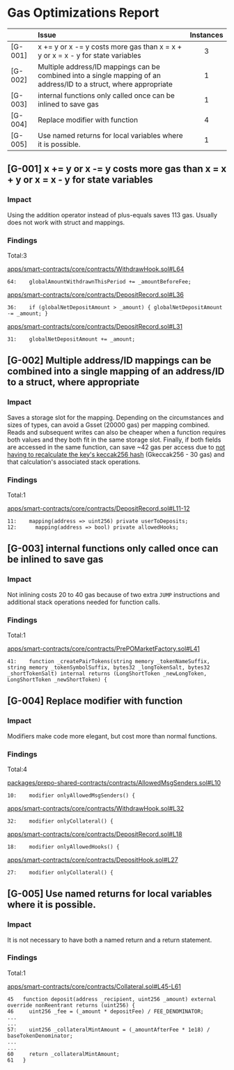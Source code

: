 # Gas Optimizations Report

|         | Issue                                                                                                              | Instances |
| ------- | :----------------------------------------------------------------------------------------------------------------- | :-------: |
| [G-001] | x += y or x -= y costs more gas than x = x + y or x = x - y for state variables                                    |     3     |
| [G-002] | Multiple address/ID mappings can be combined into a single mapping of an address/ID to a struct, where appropriate |     1     |
| [G-003] | internal functions only called once can be inlined to save gas                                                     |     1     |
| [G-004] | Replace modifier with function                                                                                     |     4     |
| [G-005] | Use named returns for local variables where it is possible.                                                        |     1     |

## [G-001] x += y or x -= y costs more gas than x = x + y or x = x - y for state variables

### Impact

Using the addition operator instead of plus-equals saves 113 gas. Usually does not work with struct and mappings.

### Findings

Total:3

[apps/smart-contracts/core/contracts/WithdrawHook.sol#L64](https://github.com/prepo-io/prepo-monorepo/tree/feat/2022-12-prepo//apps/smart-contracts/core/contracts/WithdrawHook.sol#L64)

```solidity
64:    globalAmountWithdrawnThisPeriod += _amountBeforeFee;
```

[apps/smart-contracts/core/contracts/DepositRecord.sol#L36](https://github.com/prepo-io/prepo-monorepo/tree/feat/2022-12-prepo//apps/smart-contracts/core/contracts/DepositRecord.sol#L36)

```solidity
36:    if (globalNetDepositAmount > _amount) { globalNetDepositAmount -= _amount; }
```

[apps/smart-contracts/core/contracts/DepositRecord.sol#L31](https://github.com/prepo-io/prepo-monorepo/tree/feat/2022-12-prepo//apps/smart-contracts/core/contracts/DepositRecord.sol#L31)

```solidity
31:    globalNetDepositAmount += _amount;
```

## [G-002] Multiple address/ID mappings can be combined into a single mapping of an address/ID to a struct, where appropriate

### Impact

Saves a storage slot for the mapping. Depending on the circumstances and sizes of types, can avoid a Gsset (20000 gas) per mapping combined. Reads and subsequent writes can also be cheaper when a function requires both values and they both fit in the same storage slot. Finally, if both fields are accessed in the same function, can save ~42 gas per access due to [not having to recalculate the key's keccak256 hash](https://gist.github.com/IllIllI000/ec23a57daa30a8f8ca8b9681c8ccefb0) (Gkeccak256 - 30 gas) and that calculation's associated stack operations.

### Findings

Total:1

[apps/smart-contracts/core/contracts/DepositRecord.sol#L11-12](https://github.com/prepo-io/prepo-monorepo/tree/feat/2022-12-prepo//apps/smart-contracts/core/contracts/DepositRecord.sol#L11-12)

```solidity
11:    mapping(address => uint256) private userToDeposits;
12:      mapping(address => bool) private allowedHooks;
```

## [G-003] internal functions only called once can be inlined to save gas

### Impact

Not inlining costs 20 to 40 gas because of two extra `JUMP` instructions and additional stack operations needed for function calls.

### Findings

Total:1

[apps/smart-contracts/core/contracts/PrePOMarketFactory.sol#L41](https://github.com/prepo-io/prepo-monorepo/tree/feat/2022-12-prepo//apps/smart-contracts/core/contracts/PrePOMarketFactory.sol#L41)

```solidity
41:    function _createPairTokens(string memory _tokenNameSuffix, string memory _tokenSymbolSuffix, bytes32 _longTokenSalt, bytes32 _shortTokenSalt) internal returns (LongShortToken _newLongToken, LongShortToken _newShortToken) {
```

## [G-004] Replace modifier with function

### Impact

Modifiers make code more elegant, but cost more than normal functions.

### Findings

Total:4

[packages/prepo-shared-contracts/contracts/AllowedMsgSenders.sol#L10](https://github.com/prepo-io/prepo-monorepo/tree/feat/2022-12-prepo//packages/prepo-shared-contracts/contracts/AllowedMsgSenders.sol#L10)

```solidity
10:    modifier onlyAllowedMsgSenders() {
```

[apps/smart-contracts/core/contracts/WithdrawHook.sol#L32](https://github.com/prepo-io/prepo-monorepo/tree/feat/2022-12-prepo//apps/smart-contracts/core/contracts/WithdrawHook.sol#L32)

```solidity
32:    modifier onlyCollateral() {
```

[apps/smart-contracts/core/contracts/DepositRecord.sol#L18](https://github.com/prepo-io/prepo-monorepo/tree/feat/2022-12-prepo//apps/smart-contracts/core/contracts/DepositRecord.sol#L18)

```solidity
18:    modifier onlyAllowedHooks() {
```

[apps/smart-contracts/core/contracts/DepositHook.sol#L27](https://github.com/prepo-io/prepo-monorepo/tree/feat/2022-12-prepo//apps/smart-contracts/core/contracts/DepositHook.sol#L27)

```solidity
27:    modifier onlyCollateral() {
```

## [G-005] Use named returns for local variables where it is possible.

### Impact

It is not necessary to have both a named return and a return statement.

### Findings

Total:1

[apps/smart-contracts/core/contracts/Collateral.sol#L45-L61](https://github.com/prepo-io/prepo-monorepo/tree/feat/2022-12-prepo//apps/smart-contracts/core/contracts/Collateral.sol#L45-L61)

```solidity
45   function deposit(address _recipient, uint256 _amount) external override nonReentrant returns (uint256) {
46     uint256 _fee = (_amount * depositFee) / FEE_DENOMINATOR;
...
...
57:    uint256 _collateralMintAmount = (_amountAfterFee * 1e18) / baseTokenDenominator;
...
...
60     return _collateralMintAmount;
61   }
```
